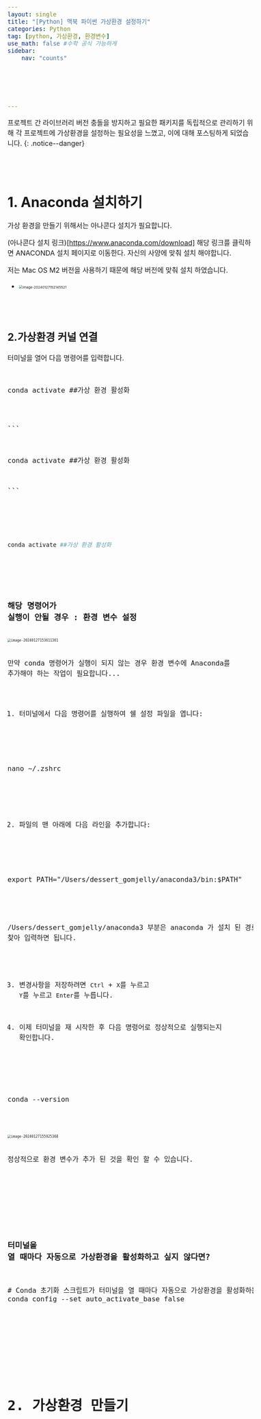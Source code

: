```yaml
---
layout: single
title: "[Python] 맥북 파이썬 가상환경 설정하기"
categories: Python
tag: [python, 가상환경, 환경변수]
use_math: false #수학 공식 가능하게
sidebar:
    nav: "counts"






---
```




<style>
  body {
    font-size: 16px; /* 폰트 사이즈 조절 */
  }
</style>


프로젝트 간 라이브러리 버전 충돌을 방지하고 필요한 패키지를 독립적으로 관리하기 위해 각 프로젝트에 가상환경을 설정하는 필요성을 느꼈고, 이에 대해 포스팅하게 되었습니다.
{: .notice--danger}

<br>
<br>

# 1. Anaconda 설치하기

가상 환경을 만들기 위해서는 아나콘다 설치가 필요합니다.

(아나콘다 설치 링크)[https://www.anaconda.com/download] 해당 링크를 클릭하면 ANACONDA 설치 페이지로 이동한다. 자신의 사양에 맞춰 설치 해야합니다.



저는 Mac OS M2 버전을 사용하기 때문에 해당 버전에 맞춰 설치 하였습니다.

-  <img src="/Users/dessert_gomjelly/Desktop/깃허브블로그/dessertgomjelly.github.io/images/2024-01-27-가상환경/image-20240127152145521.png" alt="image-20240127152145521" style="zoom:50%;" />



<br>

<br>

## 2.가상환경 커널 연결

터미널을 열어 다음 명령어를 입력합니다.

<pre>

<pre>
conda activate ##가상 환경 활성화
</pre>

\```

conda activate ##가상 환경 활성화

\```

<br>

```python
conda activate ##가상 환경 활성화
```

<br>

### 해당 명령어가 실행이 안될 경우 : 환경 변수 설정

<img src="/Users/dessert_gomjelly/Desktop/깃허브블로그/dessertgomjelly.github.io/images/2024-01-27-가상환경/image-20240127153611361.png" alt="image-20240127153611361" style="zoom:50%;" />

만약 conda 명령어가 실행이 되지 않는 경우 환경 변수에 Anaconda를 추가해야 하는 작업이 필요합니다...





1.  터미널에서 다음 명령어를 실행하여 쉘 설정 파일을 엽니다:

<prev>

nano ~/.zshrc

<prev/>





2.  파일의 맨 아래에 다음 라인을 추가합니다:

<prev>

export PATH="/Users/dessert_gomjelly/anaconda3/bin:$PATH"

<prev/>

/Users/dessert_gomjelly/anaconda3 부분은 anaconda 가 설치 된 경로를 찾아 입력하면 됩니다. 





3.  변경사항을 저장하려면 `Ctrl` + `X`를 누르고 `Y`를 누르고 `Enter`를 누릅니다.





4.  이제 터미널을 재 시작한 후 다음 명령어로 정상적으로 실행되는지 확인합니다. 

<prev>

conda --version

<prev/>

<img src="/Users/dessert_gomjelly/Desktop/깃허브블로그/dessertgomjelly.github.io/images/2024-01-27-가상환경/image-20240127155925368.png" alt="image-20240127155925368" style="zoom:50%;" />

정상적으로 환경 변수가 추가 된 것을 확인 할 수 있습니다.

<br>

<br>



### 터미널을 열 때마다 자동으로 가상환경을 활성화하고 싶지 않다면?

<pre>
# Conda 초기화 스크립트가 터미널을 열 때마다 자동으로 가상환경을 활성화하는 설정 비활성화
conda config --set auto_activate_base false
</pre>



<br>

<br>



# 2. 가상환경 만들기

```

```



 